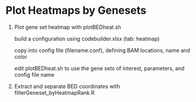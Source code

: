 # Plot Heatmaps by Genesets

1. Plot gene set heatmap with plotBEDheat.sh 

	build a configuration using codebuilder.xlsx (tab: heatmap)
	
	copy into config file (filename.conf), defining BAM locations, name and color
	
	edit plotBEDheat.sh to use the gene sets of interest, parameters, and config file name
	
2. Extract and separate BED coordinates with filterGeneset_byHeatmapRank.R
